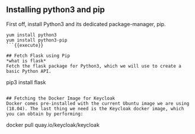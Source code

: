 
## Installing python3 and pip
First off, install Python3 and its dedicated package-manager, pip.
```
yum install python3
yum install python3-pip
```{{execute}}

## Fetch Flask using Pip
*what is flask*
Fetch the flask package for Python3, which we will use to create a basic Python API.
```
pip3 install flask
```{{execute}}

## Fetching the Docker Image for Keycloak
Docker comes pre-installed with the current Ubuntu image we are using (18.04). The last thing we need is the Keycloak docker image, which you can obtain by performing:

```
docker pull quay.io/keycloak/keycloak
```{{execute}}